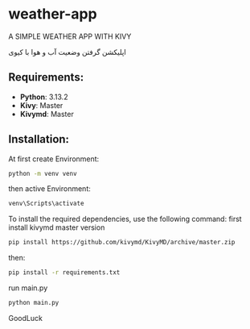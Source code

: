 # weather-app

A SIMPLE WEATHER APP WITH KIVY

اپلیکشن گرفتن وضعیت آب و هوا با کیوی


## Requirements:
- **Python**: 3.13.2
- **Kivy**: Master
- **Kivymd**: Master


## Installation:
At first create Environment:
```bash
python -m venv venv
```
then active Environment:
```bash
venv\Scripts\activate
```

To install the required dependencies, use the following command:
first install kivymd master version
```bash
pip install https://github.com/kivymd/KivyMD/archive/master.zip
```
then:

```bash
pip install -r requirements.txt
```
run main.py

```bash
python main.py
```

GoodLuck
